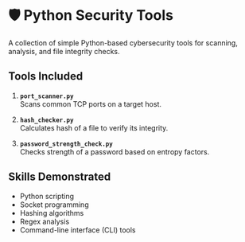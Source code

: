 # 🛡️ Python Security Tools

A collection of simple Python-based cybersecurity tools for scanning, analysis, and file integrity checks.

## Tools Included

1. **`port_scanner.py`**  
   Scans common TCP ports on a target host.


2. **`hash_checker.py`**  
Calculates hash of a file to verify its integrity.


3. **`password_strength_check.py`**  
Checks strength of a password based on entropy factors.


## Skills Demonstrated
- Python scripting
- Socket programming
- Hashing algorithms
- Regex analysis
- Command-line interface (CLI) tools
